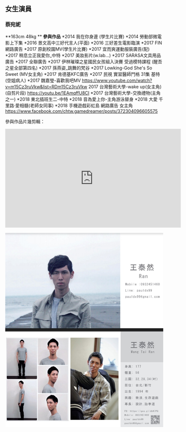## 女生演員

### 蔡宛妮
**163cm  48kg **
**參與作品**
*2014 我在你身邊 (學生片比賽)
*2014 勞動部微電影上下集
*2016 景文高中三好代言人(平面)
*2016 三好差生電影臨演
*2017 FIN網路廣告
*2017 原創校園MV(學生片比賽)
*2017 宜而爽運動服裝廣告(配)
*2017 稍息立正我愛你_中特
*2017 美妝影片(w.lab...)
*2017 SARASA文具用品廣告
*2017 全聯廣告
*2017 伊林璀璨之星國民女孩組入決賽
受過模特課程 (醒吾之星全部第四名)
*2017 孫燕姿_跳舞的梵谷
*2017 Lowking-God She's So Sweet (MV女主角)
*2017 肯德基KFC廣告
*2017 民視 實習醫師鬥格 31集 基特(空姐病人)
*2017 魏嘉瑩-喜歡我吧MV https://www.youtube.com/watch?v=m15Cz3ruVkw&list=RDm15Cz3ruVkw 2017 台灣藝術大學-wake up(女主角)(自剪片段) https://youtu.be/1EAmqffU8CI
*2017 台灣藝術大學-交換禮物(主角之一)
*2018 東北插班生二-中特
*2018 音為愛上你-主角游泳替身
*2018 大愛 千里路·愛相髓(老師女同事)
*2018 手機遊戲彩虹島 網路廣告 女主角 https://www.facebook.com/chtw.gamedreamer/posts/372304096605575 

參與作品片幾剪輯：
<iframe width="560" height="315" src="https://www.youtube.com/embed/1EAmqffU8CI" frameborder="0" allow="autoplay; encrypted-media" allowfullscreen></iframe>

![Image](./ran/ran01.jpg)
